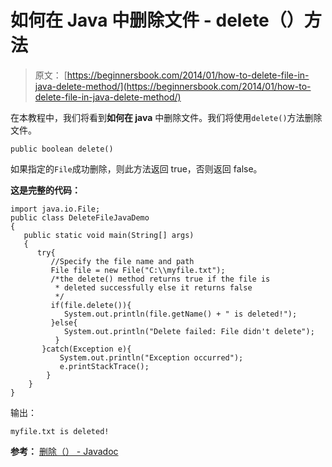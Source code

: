# 如何在 Java 中删除文件 - delete（）方法

> 原文： [https://beginnersbook.com/2014/01/how-to-delete-file-in-java-delete-method/](https://beginnersbook.com/2014/01/how-to-delete-file-in-java-delete-method/)

在本教程中，我们将看到**如何在 java** 中删除文件。我们将使用`delete()`方法删除文件。

```
public boolean delete()
```

如果指定的`File`成功删除，则此方法返回 true，否则返回 false。

**这是完整的代码：**

```
import java.io.File;
public class DeleteFileJavaDemo
{
   public static void main(String[] args)
   {	
      try{
         //Specify the file name and path
    	 File file = new File("C:\\myfile.txt");
         /*the delete() method returns true if the file is
          * deleted successfully else it returns false
          */
    	 if(file.delete()){
    	    System.out.println(file.getName() + " is deleted!");
         }else{
    	    System.out.println("Delete failed: File didn't delete");
    	  }
       }catch(Exception e){
           System.out.println("Exception occurred");
    	   e.printStackTrace();
    	}
    }
}
```

输出：

```
myfile.txt is deleted!
```

**参考：**
[删除（） - Javadoc](https://docs.oracle.com/javase/7/docs/api/java/io/File.html#delete())